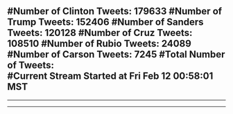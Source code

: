 #Number of Clinton Tweets: 179633
#Number of Trump Tweets: 152406
#Number of Sanders Tweets: 120128
#Number of Cruz Tweets: 108510
#Number of Rubio Tweets: 24089
#Number of Carson Tweets: 7245
#Total Number of Tweets:  
#Current Stream Started at Fri Feb 12 00:58:01 MST
---
---
---
